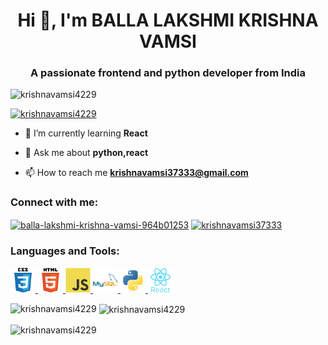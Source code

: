 <h1 align="center">Hi 👋, I'm BALLA LAKSHMI KRISHNA VAMSI</h1>
<h3 align="center">A passionate frontend and python developer from India</h3>

<p align="left"> <img src="https://komarev.com/ghpvc/?username=krishnavamsi4229&label=Profile%20views&color=0e75b6&style=flat" alt="krishnavamsi4229" /> </p>

<p align="left"> <a href="https://github.com/ryo-ma/github-profile-trophy"><img src="https://github-profile-trophy.vercel.app/?username=krishnavamsi4229" alt="krishnavamsi4229" /></a> </p>

- 🌱 I’m currently learning **React**

- 💬 Ask me about **python,react**

- 📫 How to reach me **krishnavamsi37333@gmail.com**

<h3 align="left">Connect with me:</h3>
<p align="left">
<a href="https://linkedin.com/in/balla-lakshmi-krishna-vamsi-964b01253" target="blank"><img align="center" src="https://raw.githubusercontent.com/rahuldkjain/github-profile-readme-generator/master/src/images/icons/Social/linked-in-alt.svg" alt="balla-lakshmi-krishna-vamsi-964b01253" height="30" width="40" /></a>
<a href="https://www.leetcode.com/krishnavamsi37333" target="blank"><img align="center" src="https://raw.githubusercontent.com/rahuldkjain/github-profile-readme-generator/master/src/images/icons/Social/leet-code.svg" alt="krishnavamsi37333" height="30" width="40" /></a>
</p>

<h3 align="left">Languages and Tools:</h3>
<p align="left"> <a href="https://www.w3schools.com/css/" target="_blank" rel="noreferrer"> <img src="https://raw.githubusercontent.com/devicons/devicon/master/icons/css3/css3-original-wordmark.svg" alt="css3" width="40" height="40"/> </a> <a href="https://www.w3.org/html/" target="_blank" rel="noreferrer"> <img src="https://raw.githubusercontent.com/devicons/devicon/master/icons/html5/html5-original-wordmark.svg" alt="html5" width="40" height="40"/> </a> <a href="https://developer.mozilla.org/en-US/docs/Web/JavaScript" target="_blank" rel="noreferrer"> <img src="https://raw.githubusercontent.com/devicons/devicon/master/icons/javascript/javascript-original.svg" alt="javascript" width="40" height="40"/> </a> <a href="https://www.mysql.com/" target="_blank" rel="noreferrer"> <img src="https://raw.githubusercontent.com/devicons/devicon/master/icons/mysql/mysql-original-wordmark.svg" alt="mysql" width="40" height="40"/> </a> <a href="https://www.python.org" target="_blank" rel="noreferrer"> <img src="https://raw.githubusercontent.com/devicons/devicon/master/icons/python/python-original.svg" alt="python" width="40" height="40"/> </a> <a href="https://reactjs.org/" target="_blank" rel="noreferrer"> <img src="https://raw.githubusercontent.com/devicons/devicon/master/icons/react/react-original-wordmark.svg" alt="react" width="40" height="40"/> </a> </p>

<p><img align="left" src="https://github-readme-stats.vercel.app/api/top-langs?username=krishnavamsi4229&show_icons=true&locale=en&layout=compact" alt="krishnavamsi4229" /></p>

<p>&nbsp;<img align="center" src="https://github-readme-stats.vercel.app/api?username=krishnavamsi4229&show_icons=true&locale=en" alt="krishnavamsi4229" /></p>

<p><img align="center" src="https://github-readme-streak-stats.herokuapp.com/?user=krishnavamsi4229&" alt="krishnavamsi4229" /></p>
